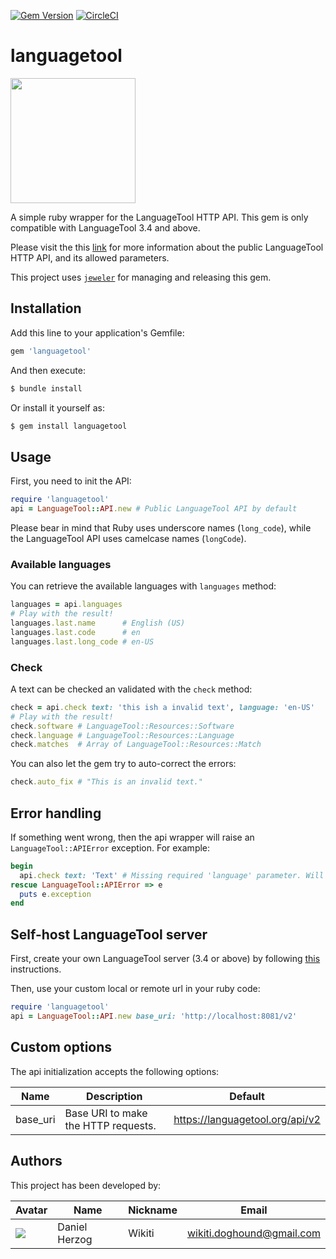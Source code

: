 [![Gem Version](https://badge.fury.io/rb/languagetool.svg)](https://badge.fury.io/rb/languagetool) [![CircleCI](https://circleci.com/gh/wikiti/languagetool-ruby.svg?&style=shield&circle-token=30f27cf5467c3b815e1ea6102e551fd4be05ca83)](https://circleci.com/gh/wikiti/languagetool-ruby)

# languagetool

<img src="https://gitlab.com/uploads/project/avatar/1507736/languagetool-ruby.png" width="200">

A simple ruby wrapper for the LanguageTool HTTP API. This gem is only compatible with LanguageTool 3.4 and above.

Please visit the this [link](https://languagetool.org/http-api/swagger-ui/#/default) for more information about the public LanguageTool HTTP API, and its allowed parameters.

This project uses [`jeweler`](https://github.com/technicalpickles/jeweler) for managing and releasing this gem.

## Installation

Add this line to your application's Gemfile:

```ruby
gem 'languagetool'
```

And then execute:

```sh
$ bundle install
```

Or install it yourself as:

```sh
$ gem install languagetool
```

## Usage

First, you need to init the API:

```ruby
require 'languagetool'
api = LanguageTool::API.new # Public LanguageTool API by default
```

Please bear in mind that Ruby uses underscore names (`long_code`), while the LanguageTool API uses camelcase names (`longCode`).

### Available languages

You can retrieve the available languages with `languages` method:

```ruby
languages = api.languages
# Play with the result!
languages.last.name      # English (US)
languages.last.code      # en
languages.last.long_code # en-US
```

### Check

A text can be checked an validated with the `check` method:

```ruby
check = api.check text: 'this ish a invalid text', language: 'en-US'
# Play with the result!
check.software # LanguageTool::Resources::Software
check.language # LanguageTool::Resources::Language
check.matches  # Array of LanguageTool::Resources::Match
```

You can also let the gem try to auto-correct the errors:

```ruby
check.auto_fix # "This is an invalid text."
```

## Error handling

If something went wrong, then the api wrapper will raise an `LanguageTool::APIError` exception. For example:

```ruby
begin
  api.check text: 'Text' # Missing required 'language' parameter. Will raise a LanguageTool::APIError
rescue LanguageTool::APIError => e
  puts e.exception
end
```

## Self-host LanguageTool server

First, create your own LanguageTool server (3.4 or above) by following [this](http://wiki.languagetool.org/http-server) instructions.

Then, use your custom local or remote url in your ruby code:

```ruby
require 'languagetool'
api = LanguageTool::API.new base_uri: 'http://localhost:8081/v2'
```

## Custom options

The api initialization accepts the following options:

| Name | Description | Default |
| ---- | ----------- | ------- |
| base_uri | Base URI to make the HTTP requests. | https://languagetool.org/api/v2 |

## Authors

This project has been developed by:

| Avatar | Name | Nickname | Email |
| ------- | ------------- | --------- | ------------------ |
| ![](http://www.gravatar.com/avatar/2ae6d81e0605177ba9e17b19f54e6b6c.jpg?s=64)  | Daniel Herzog | Wikiti | [wikiti.doghound@gmail.com](mailto:wikiti.doghound@gmail.com) |
